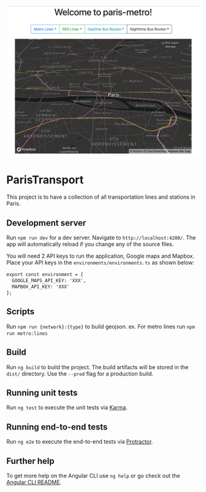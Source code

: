 
![Screenshot](src/assets/Screenshot.png?raw=true "Paris Metro")


# ParisTransport

This project is to have a collection of all transportation lines and stations in Paris.

## Development server

Run `npm run dev` for a dev server. Navigate to `http://localhost:4200/`. The app will automatically reload if you change any of the source files.

You will need 2 API keys to run the application, Google maps and Mapbox. Place your API keys in the `environments/environments.ts` as shown below:

```
export const environment = {
  GOOGLE_MAPS_API_KEY: 'XXX',
  MAPBOX_API_KEY: 'XXX'
};
```

## Scripts

Run `npm run {network}:{type}` to build geojson.
ex. For metro lines run `npm run metro:lines`

## Build

Run `ng build` to build the project. The build artifacts will be stored in the `dist/` directory. Use the `--prod` flag for a production build.

## Running unit tests

Run `ng test` to execute the unit tests via [Karma](https://karma-runner.github.io).

## Running end-to-end tests

Run `ng e2e` to execute the end-to-end tests via [Protractor](http://www.protractortest.org/).

## Further help

To get more help on the Angular CLI use `ng help` or go check out the [Angular CLI README](https://github.com/angular/angular-cli/blob/master/README.md).
